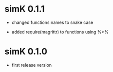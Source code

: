 # simK 0.1.1

* changed functions names to snake case

* added require(magrittr) to functions using %>% 

# simK 0.1.0

* first release version
